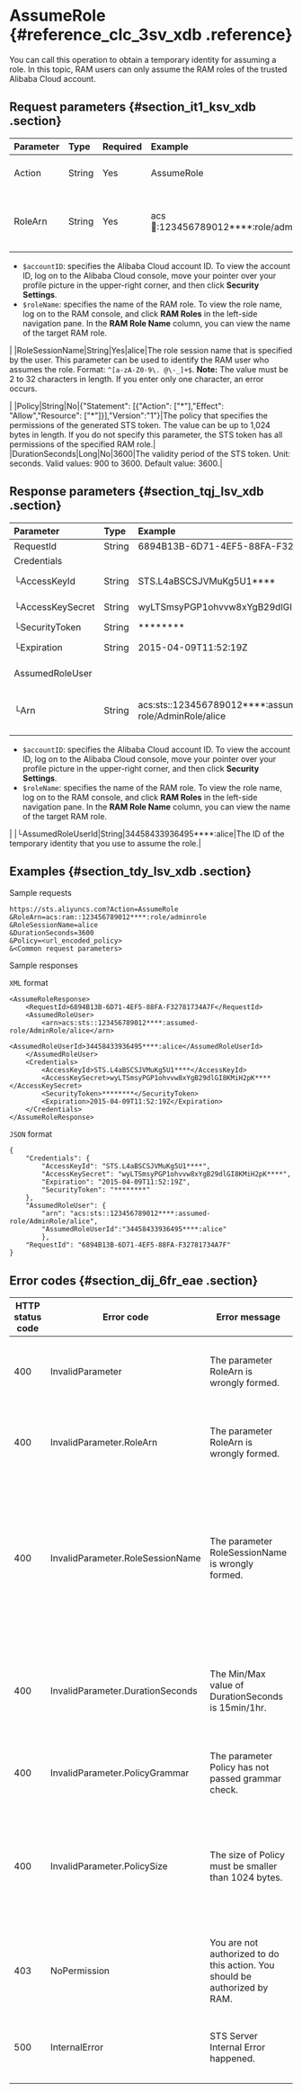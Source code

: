 # AssumeRole {#reference_clc_3sv_xdb .reference}

You can call this operation to obtain a temporary identity for assuming a role. In this topic, RAM users can only assume the RAM roles of the trusted Alibaba Cloud account.

## Request parameters {#section_it1_ksv_xdb .section}

|Parameter|Type|Required|Example|Description|
|:--------|:---|:-------|:------|:----------|
|Action|String|Yes|AssumeRole|The operation that you want to perform. Set this parameter to AssumeRole.|
|RoleArn|String|Yes|acs:ram::123456789012\*\*\*\*:role/adminrole|The Alibaba Cloud Resource Name \(ARN\) of the specified RAM role. Format: `acs:ram::$accountID:role/$roleName`. **Note:** 

-   `$accountID`: specifies the Alibaba Cloud account ID. To view the account ID, log on to the Alibaba Cloud console, move your pointer over your profile picture in the upper-right corner, and then click **Security Settings**.
-   `$roleName`: specifies the name of the RAM role. To view the role name, log on to the RAM console, and click **RAM Roles** in the left-side navigation pane. In the **RAM Role Name** column, you can view the name of the target RAM role.

 |
|RoleSessionName|String|Yes|alice|The role session name that is specified by the user. This parameter can be used to identify the RAM user who assumes the role. Format: `^[a-zA-Z0-9\. @\-_]+$`. **Note:** The value must be 2 to 32 characters in length. If you enter only one character, an error occurs.

 |
|Policy|String|No|\{"Statement": \[\{"Action": \["\*"\],"Effect": "Allow","Resource": \["\*"\]\}\],"Version":"1"\}|The policy that specifies the permissions of the generated STS token. The value can be up to 1,024 bytes in length. If you do not specify this parameter, the STS token has all permissions of the specified RAM role.|
|DurationSeconds|Long|No|3600|The validity period of the STS token. Unit: seconds. Valid values: 900 to 3600. Default value: 3600.|

## Response parameters {#section_tqj_lsv_xdb .section}

|Parameter|Type|Example|Description|
|:--------|:---|:------|:----------|
|RequestId|String|6894B13B-6D71-4EF5-88FA-F32781734A7F|The ID of the request.|
|Credentials| | |The access credential.|
|└AccessKeyId|String|STS.L4aBSCSJVMuKg5U1\*\*\*\*|The AccessKey ID provided to you by Alibaba Cloud.|
|└AccessKeySecret|String|wyLTSmsyPGP1ohvvw8xYgB29dlGI8KMiH2pK\*\*\*\*|The AccessKey secret provided to you by Alibaba Cloud.|
|└SecurityToken|String|\*\*\*\*\*\*\*\*|The STS token.|
|└Expiration|String|2015-04-09T11:52:19Z|The time when the STS token expires.|
|AssumedRoleUser| | |The temporary identity that you use to assume the role.|
|└Arn|String|acs:sts::123456789012\*\*\*\*:assumed-role/AdminRole/alice|The ARN of the specified RAM role. Format: `acs:ram::$accountID:role/$roleName`. **Note:** 

-   `$accountID`: specifies the Alibaba Cloud account ID. To view the account ID, log on to the Alibaba Cloud console, move your pointer over your profile picture in the upper-right corner, and then click **Security Settings**.
-   `$roleName`: specifies the name of the RAM role. To view the role name, log on to the RAM console, and click **RAM Roles** in the left-side navigation pane. In the **RAM Role Name** column, you can view the name of the target RAM role.

 |
|└AssumedRoleUserId|String|34458433936495\*\*\*\*:alice|The ID of the temporary identity that you use to assume the role.|

## Examples {#section_tdy_lsv_xdb .section}

Sample requests

``` {#codeblock_br3_y78_b45}
https://sts.aliyuncs.com?Action=AssumeRole
&RoleArn=acs:ram::123456789012****:role/adminrole
&RoleSessionName=alice
&DurationSeconds=3600
&Policy=<url_encoded_policy>
&<Common request parameters>
```

Sample responses

`XML` format

``` {#codeblock_tu8_teg_g3b .lanuage-xml}
<AssumeRoleResponse>
    <RequestId>6894B13B-6D71-4EF5-88FA-F32781734A7F</RequestId>
    <AssumedRoleUser>
        <arn>acs:sts::123456789012****:assumed-role/AdminRole/alice</arn>
        <AssumedRoleUserId>34458433936495****:alice</AssumedRoleUserId>
    </AssumedRoleUser>
    <Credentials>
        <AccessKeyId>STS.L4aBSCSJVMuKg5U1****</AccessKeyId>
        <AccessKeySecret>wyLTSmsyPGP1ohvvw8xYgB29dlGI8KMiH2pK****</AccessKeySecret>
        <SecurityToken>********</SecurityToken>
        <Expiration>2015-04-09T11:52:19Z</Expiration>
    </Credentials>
</AssumeRoleResponse>
```

`JSON` format

``` {#codeblock_zru_lnb_ld8 .language-json}
{
    "Credentials": {
        "AccessKeyId": "STS.L4aBSCSJVMuKg5U1****",
        "AccessKeySecret": "wyLTSmsyPGP1ohvvw8xYgB29dlGI8KMiH2pK****",
        "Expiration": "2015-04-09T11:52:19Z",
        "SecurityToken": "********"
    },
    "AssumedRoleUser": {
        "arn": "acs:sts::123456789012****:assumed-role/AdminRole/alice",
        "AssumedRoleUserId":"34458433936495****:alice"
        },
    "RequestId": "6894B13B-6D71-4EF5-88FA-F32781734A7F"
}
```

## Error codes {#section_dij_6fr_eae .section}

|HTTP status code|Error code|Error message|Description|
|----------------|----------|-------------|-----------|
|400|InvalidParameter|The parameter RoleArn is wrongly formed.|The error message returned because the ARN format of the RAM role is invalid.|
|400|InvalidParameter.RoleArn|The parameter RoleArn is wrongly formed.|The error message returned because the ARN format of the RAM role is invalid.|
|400|InvalidParameter.RoleSessionName|The parameter RoleSessionName is wrongly formed.|The error message returned because the format of the RoleSessionName parameter is invalid. The value must be 2 to 32 characters in length. Enter a value in the format of `^[a-zA-Z0-9\. @\-_]+$`, and try again.|
|400|InvalidParameter.DurationSeconds|The Min/Max value of DurationSeconds is 15min/1hr.|The error message returned because the value of the DurationSeconds parameter is invalid. The value range is from 900 to 3600.|
|400|InvalidParameter.PolicyGrammar|The parameter Policy has not passed grammar check.|The error message returned because the policy syntax is incorrect.|
|400|InvalidParameter.PolicySize|The size of Policy must be smaller than 1024 bytes.|The error message returned because the length of the specified policy string has reached the upper limit. The policy string can be up to 1,024 bytes in length.|
|403|NoPermission|You are not authorized to do this action. You should be authorized by RAM.|The error message returned because the STS token does not have the required permission.|
|500|InternalError|STS Server Internal Error happened.|The error message returned because an internal server error has occurred.|

